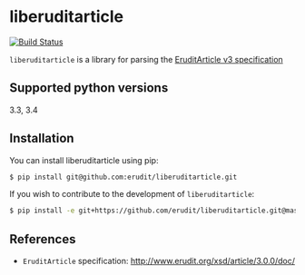 # liberuditarticle

[![Build Status](https://secure.travis-ci.org/erudit/liberuditarticle.svg?branch=master)](https://secure.travis-ci.org/erudit/liberuditarticle?branch=master)

`liberuditarticle` is a library for parsing the [EruditArticle v3 specification](http://www.erudit.org/xsd/article/3.0.0/doc/)

## Supported python versions

3.3, 3.4

## Installation

You can install liberuditarticle using pip:

```sh
$ pip install git@github.com:erudit/liberuditarticle.git
```
If you wish to contribute to the development of `liberuditarticle`:

```sh
$ pip install -e git+https://github.com/erudit/liberuditarticle.git@master#egg=liberuditarticle
```

## References

* `EruditArticle` specification: http://www.erudit.org/xsd/article/3.0.0/doc/
